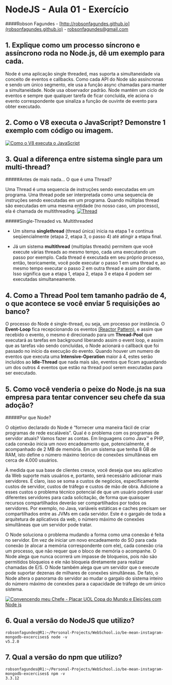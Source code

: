# NodeJS - Aula 01 - Exercício
####Robson Fagundes - [http://robsonfagundes.github.io](robsonfagundes.github.io) - robsonfagundes@gmail.com

## 1. Explique como um processo síncrono e assíncrono roda no Node.js, dê um exemplo para cada.
Node é uma aplicação single threaded, mas suporta a simultaneidade via conceito de eventos e callbacks. Como cada API do Node são assíncronas e sendo um único segmento, ele usa a função async chamadas para manter a simultaneidade. Node usa observador padrão. Node mantém um ciclo de eventos e sempre que qualquer tarefa de ficar concluída, ele aciona o evento correspondente que sinaliza a função de ouvinte de evento para obter executado.

## 2. Como o V8 executa o JavaScript? Demonstre 1 exemplo com código ou imagem.
[![Como o V8 executa o JavaScript](https://raw.githubusercontent.com/robsonfagundes/be-mean-instagram-nodejs-exercises/master/imgs/nodejs-event-loop.png)](https://raw.githubusercontent.com/robsonfagundes/be-mean-instagram-nodejs-exercises/master/imgs/nodejs-event-loop.png "Como o V8 executa o JavaScript")

## 3. Qual a diferença entre sistema single para um multi-thread?
#####Antes de mais nada... O que é uma Thread?

Uma Thread é uma sequencia de instruções sendo executadas em um programa. Uma thread pode ser interpretada como uma sequencia de instruções sendo executadas em um programa. Quando múltiplas thread são executadas em uma mesma entidade (no nosso caso, um processo), ela é chamada de multithreading.
[![Thread](https://raw.githubusercontent.com/robsonfagundes/be-mean-instagram-nodejs-exercises/master/imgs/thread.png)](https://raw.githubusercontent.com/robsonfagundes/be-mean-instagram-nodejs-exercises/master/imgs/thread.png "Thread")

#####Single-Threaded vs. Multithreaded
- Um sitema **singlethread** (thread única) inicia na etapa 1 e continua seqüencialmente (etapa 2, etapa 3, o passo 4) até atingir a etapa final. 

- Já um sistema **multithread** (multiplas threads) permitem que você execute várias threads ao mesmo tempo, cada uma executando um passo por exemplo. Cada thread é executada em seu próprio processo, então, teoricamente, você pode executar o passo 1 em uma thread e, ao mesmo tempo executar o passo 2 em outra thread e assim por diante. Isso significa que a etapa 1, etapa 2, etapa 3 e etapa 4 podem ser executadas simultaneamente.

## 4. Como a Thread Pool tem tamanho padrão de 4, o que acontece se você enviar 5 requisições ao banco?
O processo do Node é single-thread, ou seja, um processo por instância. O **Event-Loop** fica recepcionando os eventos [(Reactor Pattern)](https://en.wikipedia.org/wiki/Reactor_pattern), e assim que recebido o evento, o mesmo é direcionado para um **Thread-Pool** que executará as tarefas em background liberando assim o event loop, e assim que as tarefas vão sendo concluídas, o Node acionará o callback que foi passado no início da execução do evento. Quando houver um numero de eventos que executa uma **Intensive-Operation** maior á 4, estes serão incluídos ao **Idle-Thread** que nada mais são, eventos que ficam aguardando um dos outros 4 eventos que estão na thread pool serem executadas para ser executado.

## 5. Como você venderia o peixe do Node.js na sua empresa para tentar convencer seu chefe da sua adoção?
#####Por que Node?

O objetivo declarado do Node é “fornecer uma maneira fácil de criar programas de rede escaláveis”. Qual é o problema com os programas de servidor atuais? Vamos fazer as contas. Em linguagens como Java™ e PHP, cada conexão inicia um novo encadeamento que, potencialmente, é acompanhado de 2 MB de memória. Em um sistema que tenha 8 GB de RAM, isto define o número máximo teórico de conexões simultâneas em cerca de 4.000 usuários.

À medida que sua base de clientes cresce, você deseja que seu aplicativo da Web suporte mais usuários e, portanto, será necessário adicionar mais servidores. É claro, isso se soma a custos de negócios, especificamente custos de servidor, custos de tráfego e custos de mão de obra. Adicione a esses custos o problema técnico potencial de que um usuário poderá usar diferentes servidores para cada solicitação, de forma que quaisquer recursos compartilhados deverão ser compartilhados por todos os servidores. Por exemplo, no Java, variáveis estáticas e caches precisam ser compartilhados entre as JVMs em cada servidor. Este é o gargalo de toda a arquitetura de aplicativos da web, o número máximo de conexões simultâneas que um servidor pode tratar.

O Node soluciona o problema mudando a forma como uma conexão é feita no servidor. Em vez de iniciar um novo encadeamento do SO para cada conexão (e alocar a memória correspondente com ele), cada conexão cria um processo, que não requer que o bloco de memória o acompanhe. O Node alega que nunca ocorrerá um impasse de bloqueios, pois não são permitidos bloqueios e ele não bloqueia diretamente para realizar chamadas de E/S. O Node também alega que um servidor que o execute pode suportar dezenas de milhares de conexões simultâneas. De fato, o Node altera o panorama do servidor ao mudar o gargalo do sistema inteiro do número máximo de conexões para a capacidade de tráfego de um único sistema.

[![Convencendo meu Chefe - Placar UOL Copa do Mundo e Eleições com Node js](https://raw.githubusercontent.com/robsonfagundes/be-mean-instagram-nodejs-exercises/master/imgs/braziljs.png)](https://www.youtube.com/watch?v=vR8CP0gE-No "Convencendo meu Chefe!!! Placar UOL Copa do Mundo e Eleições com Node js")

## 6. Qual a versão do NodeJS que utilizo?
```
robsonfagundes@R1:~/Personal-Projects/WebSchool.io/be-mean-instagram-mongodb-excercises$ node -v
v5.2.0
```
## 7. Qual a versão do npm que utilizo?
```
robsonfagundes@R1:~/Personal-Projects/WebSchool.io/be-mean-instagram-mongodb-excercises$ npm -v
3.3.12
```
